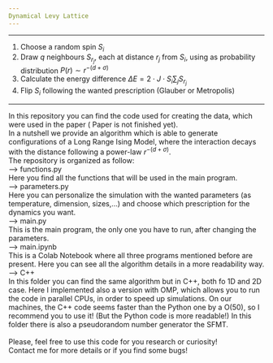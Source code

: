 ```yaml
---
Dynamical Levy Lattice
---
```

---
1) Choose a random spin $S_i$  
2) Draw $q$ neighbours $S_{r_j}$, each at distance $r_j$ from $S_i$, using as probability distribution $P(r)\sim r^{-(d+\sigma)}$  
3) Calculate the energy difference $\Delta E = 2\cdot J \cdot S_i \sum_{j}  S_{r_j}$  
4) Flip $S_i$ following the wanted prescription (Glauber or Metropolis)  

--- 

In this repository you can find the code used for creating the data, which were used  in the paper ( Paper is not finished yet).\
In a nutshell we provide an algorithm which is able to generate configurations of a Long Range Ising Model, where the interaction decays with the distance following a power-law $r^{-(d+\sigma)}$. \
The repository is organized as follow:\
--> functions.py\
  Here you find all the functions that will be used in the main program.\
--> parameters.py\
   Here you can personalize the simulation with the wanted parameters (as temperature, dimension, sizes,...) and choose which prescription for the dynamics you want.\
--> main.py\
   This is the main program, the only one you have to run, after changing the parameters.\
--> main.ipynb\
   This is a Colab Notebook where all three programs mentioned before are present. Here you can see all the algorithm details in a more readability way.\
--> C++\
   In this folder you can find the same algorithm but in C++, both fo 1D and 2D case. Here I implemented also a version with OMP, which allows you to run the code in parallel CPUs, in order to speed up simulations. On our machines, the C++ code seems faster than the Python one by a O(50), so I recommend you to use it! (But the Python code is more readable!) In this folder there is also a pseudorandom number generator the SFMT.\
   \
 Please, feel free to use this code for you research or curiosity! \
 Contact me for more details or if you find some bugs!

